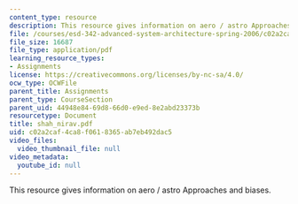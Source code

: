 ```yaml
---
content_type: resource
description: This resource gives information on aero / astro Approaches and biases.
file: /courses/esd-342-advanced-system-architecture-spring-2006/c02a2caf4ca8f0618365ab7eb492dac5_shah_nirav.pdf
file_size: 16687
file_type: application/pdf
learning_resource_types:
- Assignments
license: https://creativecommons.org/licenses/by-nc-sa/4.0/
ocw_type: OCWFile
parent_title: Assignments
parent_type: CourseSection
parent_uid: 44948e84-69d8-66d0-e9ed-8e2abd23373b
resourcetype: Document
title: shah_nirav.pdf
uid: c02a2caf-4ca8-f061-8365-ab7eb492dac5
video_files:
  video_thumbnail_file: null
video_metadata:
  youtube_id: null
---
```

This resource gives information on aero / astro Approaches and biases.